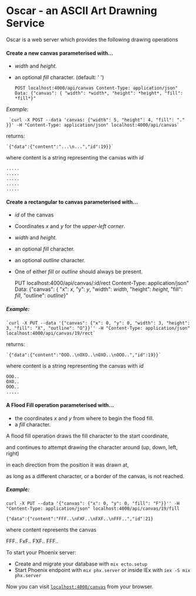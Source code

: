 # Oscar - an ASCII Art Drawning Service

Oscar is a web server which provides the following drawing operations

#### Create a new canvas parameterised with...

- *width* and *height*.
- an optional *fill* character. (default: ' ')
 
     `POST localhost:4000/api/canvas
           Content-Type: application/json"
           Data: {"canvas": { "width": *width*, "height": *height*, "fill": *fill*}"`

*Example*:

     `curl -X POST --data 'canvas: {"width": 5, "height": 4, "fill": "." }}' -H "Content-Type: application/json" localhost:4000/api/canvas`

returns:

    `{"data":{"content":"...\n...","id":19}}`

where content is a string representing the canvas with *id*

    .....
    .....
    .....
    .....
    .....



#### Create a rectangular to canvas parameterised with…

- *id* of the canvas
- Coordinates *x* and *y* for the *upper-left corner*.
- *width* and *height*.
- an optional *fill* character.
- an optional *outline* character.
- One of either *fill* or *outline* should always be present.

    PUT localhost:4000/api/canvas/:id/rect
    Content-Type: application/json" 
    Data: {"canvas": { "x": *x*, "y": *y*, "width": *width*, "height": *height*, "fill": *fill*, "outline": *outline*}"

##### Example:

    `curl -X PUT --data '{"canvas": {"x": 0, "y": 0, "width": 3, "height": 3, "fill": "X", "outline": "O"}}'' -H "Content-Type: application/json" localhost:4000/api/canvas/19/rect`

returns:

    `{"data":{"content":"OOO..\nOXO..\nOXO..\nOOO..","id":19}}`

where content is a string representing the canvas with *id*

    OOO..
    OXO..
    OOO..
    .....



#### A Flood Fill operation parameterised with…

- the coordinates *x* and *y* from where to begin the flood fill.
- a *fill* character.

A flood fill operation draws the fill character to the start coordinate, 

and continues to attempt drawing the character around (up, down, left, right) 

in each direction from the position it was drawn at, 

as long as a different character, or a border of the canvas, is not reached.


##### Example:

`curl -X PUT --data '{"canvas": {"x": 0, "y": 0, "fill": "F"}}'' -H "Content-Type: application/json" localhost:4000/api/canvas/19/fill`

`{"data":{"content":"FFF..\nFXF..\nFXF..\nFFF..","id":21}`

where content represents the canvas

  FFF..
  FxF..
  FXF..
  FFF..



To start your Phoenix server:

  * Create and migrate your database with `mix ecto.setup`
  * Start Phoenix endpoint with `mix phx.server` or inside IEx with `iex -S mix phx.server`
  

Now you can visit [`localhost:4000/canvas`](http://localhost:4000/canvas) from your browser.
